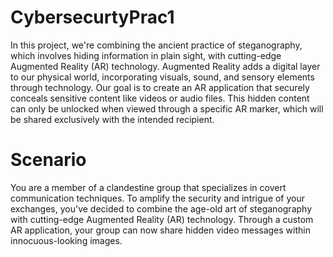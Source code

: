 # CybersecurtyPrac1
In this project, we're combining the ancient practice of steganography, which involves hiding information in plain sight, with cutting-edge Augmented Reality (AR) technology. Augmented Reality adds a digital layer to our physical world, incorporating visuals, sound, and sensory elements through technology. Our goal is to create an AR application that securely conceals sensitive content like videos or audio files. This hidden content can only be unlocked when viewed through a specific AR marker, which will be shared exclusively with the intended recipient.

# Scenario
You are a member of a clandestine group that specializes in covert communication techniques. To amplify the security and intrigue of your exchanges, you've decided to combine the age-old art of steganography with cutting-edge Augmented Reality (AR) technology. Through a custom AR application, your group can now share hidden video messages within innocuous-looking images.


